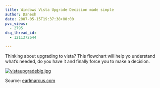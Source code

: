 ```yaml
---
title: Windows Vista Upgrade Decision made simple
author: Danesh
date: 2007-05-15T19:37:38+00:00
pvc_views:
  - 2795
dsq_thread_id:
  - 1211372644

---
```

Thinking about upgrading to vista? This flowchart will help yo understand what&#8217;s needed, do you have it and finally force you to make a decision.

[![vistaupgradebig.jpg][1]][2]

Source: [earlmarcus.com][3]

 [1]: /wp-content/uploads/2007/05/vistaupgradebig.thumbnail.jpg
 [2]: /wp-content/uploads/2007/05/vistaupgradebig.jpg "vistaupgradebig.jpg"
 [3]: http://earlmarcus.com/index.php/2007/05/09/do-you-need-a-vista-upgrade/